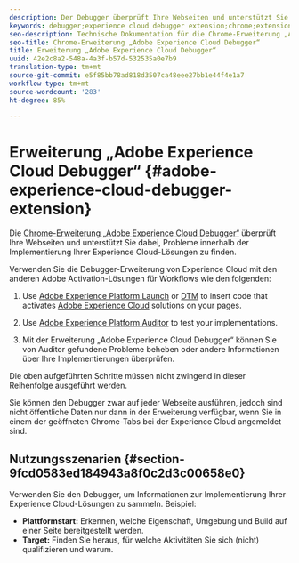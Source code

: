 ```yaml
---
description: Der Debugger überprüft Ihre Webseiten und unterstützt Sie dabei, Probleme innerhalb der Implementierung Ihrer Experience Cloud-Lösungen zu finden.
keywords: debugger;experience cloud debugger extension;chrome;extension
seo-description: Technische Dokumentation für die Chrome-Erweiterung „Adobe Experience Cloud Debugger“ – Untersuchen Sie Webseiten und finden Sie Probleme innerhalb der Implementierung Ihrer Experience Cloud-Lösungen
seo-title: Chrome-Erweiterung „Adobe Experience Cloud Debugger“
title: Erweiterung „Adobe Experience Cloud Debugger“
uuid: 42e2c8a2-548a-4a3f-b57d-532535a0e7b9
translation-type: tm+mt
source-git-commit: e5f85bb78ad818d3507ca48eee27bb1e44f4e1a7
workflow-type: tm+mt
source-wordcount: '283'
ht-degree: 85%

---
```



# Erweiterung „Adobe Experience Cloud Debugger“ {#adobe-experience-cloud-debugger-extension}

Die [Chrome-Erweiterung „Adobe Experience Cloud Debugger“](https://chrome.google.com/webstore/detail/adobe-experience-cloud-de/ocdmogmohccmeicdhlhhgepeaijenapj) überprüft Ihre Webseiten und unterstützt Sie dabei, Probleme innerhalb der Implementierung Ihrer Experience Cloud-Lösungen zu finden.

Verwenden Sie die Debugger-Erweiterung von Experience Cloud mit den anderen Adobe Activation-Lösungen für Workflows wie den folgenden:

1. Use [Adobe Experience Platform Launch](https://docs.adobe.com/content/help/de-DE/launch/using/overview.html) or [DTM](https://docs.adobe.com/content/help/de-DE/dtm/using/dtm-home.html) to insert code that activates [Adobe Experience Cloud](https://docs.adobe.com/content/help/de-DE/experience-cloud/user-guides/home.html) solutions on your pages.

1. Use [Adobe Experience Platform Auditor](https://docs.adobe.com/content/help/de-DE/auditor/using/overview.html) to test your implementations.
1. Mit der Erweiterung „Adobe Experience Cloud Debugger“ können Sie von Auditor gefundene Probleme beheben oder andere Informationen über Ihre Implementierungen überprüfen.

Die oben aufgeführten Schritte müssen nicht zwingend in dieser Reihenfolge ausgeführt werden.

Sie können den Debugger zwar auf jeder Webseite ausführen, jedoch sind nicht öffentliche Daten nur dann in der Erweiterung verfügbar, wenn Sie in einem der geöffneten Chrome-Tabs bei der Experience Cloud angemeldet sind.

## Nutzungsszenarien {#section-9fcd0583ed184943a8f0c2d3c00658e0}

Verwenden Sie den Debugger, um Informationen zur Implementierung Ihrer Experience Cloud-Lösungen zu sammeln. Beispiel:

* **Plattformstart:** Erkennen, welche Eigenschaft, Umgebung und Build auf einer Seite bereitgestellt werden.
* **Target:** Finden Sie heraus, für welche Aktivitäten Sie sich (nicht) qualifizieren und warum.
